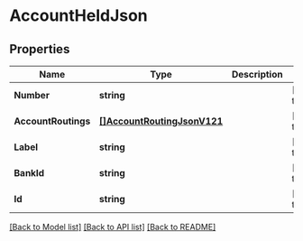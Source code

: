 # AccountHeldJson

## Properties
Name | Type | Description | Notes
------------ | ------------- | ------------- | -------------
**Number** | **string** |  | [default to null]
**AccountRoutings** | [**[]AccountRoutingJsonV121**](AccountRoutingJsonV121.md) |  | [default to null]
**Label** | **string** |  | [default to null]
**BankId** | **string** |  | [default to null]
**Id** | **string** |  | [default to null]

[[Back to Model list]](../README.md#documentation-for-models) [[Back to API list]](../README.md#documentation-for-api-endpoints) [[Back to README]](../README.md)


